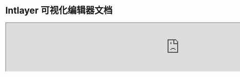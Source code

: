 # Intlayer 可视化编辑器文档

<iframe title="Visual Editor + CMS for Your Web App: Intlayer Explained" class="m-auto aspect-[16/9] w-full overflow-hidden rounded-lg border-0" allow="autoplay; gyroscope;" loading="lazy" width="1080" height="auto" src="https://www.youtube.com/embed/UDDTnirwi_4?autoplay=0&amp;origin=http://intlayer.org&amp;controls=0&amp;rel=1"/>

Intlayer 可视化编辑器是一种工具，可以将您的网站包装起来，通过可视化编辑器与您的内容声明文件进行交互。

![Intlayer 可视化编辑器界面](https://github.com/aymericzip/intlayer/blob/main/docs/assets/visual_editor.gif)

`intlayer-editor` 包基于 Intlayer，可用于 JavaScript 应用程序，例如 React (Create React App)、Vite + React 和 Next.js。

## 可视化编辑器 vs CMS

Intlayer 可视化编辑器是一种工具，允许您在本地字典的可视化编辑器中管理内容。一旦进行了更改，内容将在代码库中被替换。这意味着应用程序将被重新构建，页面将重新加载以显示新内容。

相比之下，[Intlayer CMS](https://github.com/aymericzip/intlayer/blob/main/docs/zh/intlayer_CMS.md) 是一种工具，允许您在远程字典的可视化编辑器中管理内容。一旦进行了更改，内容将**不会**影响您的代码库。网站将自动显示更改后的内容。

## 将 Intlayer 集成到您的应用程序中

有关如何集成 Intlayer 的更多详细信息，请参阅以下相关部分：

### 与 Next.js 集成

有关与 Next.js 集成的内容，请参阅[设置指南](https://github.com/aymericzip/intlayer/blob/main/docs/zh/intlayer_with_nextjs_15.md)。

### 与 Create React App 集成

有关与 Create React App 集成的内容，请参阅[设置指南](https://github.com/aymericzip/intlayer/blob/main/docs/zh/intlayer_with_create_react_app.md)。

### 与 Vite + React 集成

有关与 Vite + React 集成的内容，请参阅[设置指南](https://github.com/aymericzip/intlayer/blob/main/docs/zh/intlayer_with_vite+react.md)。

## Intlayer 编辑器如何工作

应用程序中的可视化编辑器包括以下两部分：

- 一个前端应用程序，它将在 iframe 中显示您的网站。如果您的网站使用了 Intlayer，可视化编辑器将自动检测您的内容，并允许您与之交互。一旦进行了修改，您将能够下载更改。

- 当您点击下载按钮时，可视化编辑器将向服务器发送请求，用新内容替换您的内容声明文件（无论这些文件在您的项目中声明在哪里）。

> 请注意，目前 Intlayer 编辑器将您的内容声明文件写为 JSON 文件。

## 安装

在您的项目中配置好 Intlayer 后，只需将 `intlayer-editor` 安装为开发依赖项：

```bash packageManager="npm"
npm install intlayer-editor --save-dev
```

```bash packageManager="yarn"
yarn add intlayer-editor --save-dev
```

```bash packageManager="pnpm"
pnpm add intlayer-editor --save-dev
```

## 配置

在您的 Intlayer 配置文件中，您可以自定义编辑器设置：

```typescript fileName="intlayer.config.ts" codeFormat="typescript"
import type { IntlayerConfig } from "intlayer";

const config: IntlayerConfig = {
  // ... 其他配置设置
  editor: {
    /**
     * 必需
     * 应用程序的 URL。
     * 这是可视化编辑器的目标 URL。
     * 示例：'http://localhost:3000'
     */
    applicationURL: process.env.INTLAYER_APPLICATION_URL,
    /**
     * 可选
     * 默认值为 `true`。如果为 `false`，编辑器将处于非活动状态且无法访问。
     * 可用于出于安全原因在特定环境（如生产环境）中禁用编辑器。
     */
    enabled: process.env.INTLAYER_ENABLED,
    /**
     * 可选
     * 默认值为 `8000`。
     * 编辑器服务器的端口。
     */
    port: process.env.INTLAYER_PORT,
    /**
     * 可选
     * 默认值为 "http://localhost:8000"
     * 编辑器服务器的 URL。
     */
    editorURL: process.env.INTLAYER_EDITOR_URL,
  },
};

export default config;
```

```javascript fileName="intlayer.config.mjs" codeFormat="esm"
/** @type {import('intlayer').IntlayerConfig} */
const config = {
  // ... 其他配置设置
  editor: {
    /**
     * 必需
     * 应用程序的 URL。
     * 这是可视化编辑器的目标 URL。
     * 示例：'http://localhost:3000'
     */
    applicationURL: process.env.INTLAYER_APPLICATION_URL,
    /**
     * 可选
     * 默认值为 `true`。如果为 `false`，编辑器将处于非活动状态且无法访问。
     * 可用于出于安全原因在特定环境（如生产环境）中禁用编辑器。
     */
    enabled: process.env.INTLAYER_ENABLED,
    /**
     * 可选
     * 默认值为 `8000`。
     * 可视化编辑器服务器使用的端口。
     */
    port: process.env.INTLAYER_PORT,
    /**
     * 可选
     * 默认值为 "http://localhost:8000"
     * 应用程序可访问的编辑器服务器 URL。用于限制可以与应用程序交互的来源以提高安全性。如果设置为 `'*'`，编辑器可以从任何来源访问。如果更改了端口，或者编辑器托管在不同的域上，则应设置此项。
     */
    editorURL: process.env.INTLAYER_EDITOR_URL,
  },
};

export default config;
```

```javascript fileName="intlayer.config.cjs" codeFormat="commonjs"
/** @type {import('intlayer').IntlayerConfig} */
const config = {
  // ... 其他配置设置
  editor: {
    /**
     * 必需
     * 应用程序的 URL。
     * 这是可视化编辑器的目标 URL。
     */
    applicationURL: process.env.INTLAYER_APPLICATION_URL,
    /**
     * 可选
     * 默认值为 `8000`。
     * 编辑器服务器的端口。
     */
    port: process.env.INTLAYER_PORT,
    /**
     * 可选
     * 默认值为 "http://localhost:8000"
     * 编辑器服务器的 URL。
     */
    editorURL: process.env.INTLAYER_EDITOR_URL,
    /**
     * 可选
     * 默认值为 `true`。如果为 `false`，编辑器将处于非活动状态且无法访问。
     * 可用于出于安全原因在特定环境（如生产环境）中禁用编辑器。
     */
    enabled: process.env.INTLAYER_ENABLED,
  },
};

module.exports = config;
```

> 要查看所有可用参数，请参阅[配置文档](https://github.com/aymericzip/intlayer/blob/main/docs/zh/configuration.md)。

## 使用编辑器

1. 安装编辑器后，您可以使用以下命令启动编辑器：

   ```bash packageManager="npm"
   npx intlayer-editor start
   ```

   ```bash packageManager="yarn"
   yarn intlayer-editor start
   ```

   ```bash packageManager="pnpm"
   pnpm intlayer-editor start
   ```

   > **请注意，您应该并行运行您的应用程序。** 应用程序 URL 应与您在编辑器配置中设置的 URL (`applicationURL`) 匹配。

2. 然后，打开提供的 URL。默认值为 `http://localhost:8000`。

   您可以通过将光标悬停在内容上查看每个由 Intlayer 索引的字段。

   ![悬停在内容上](https://github.com/aymericzip/intlayer/blob/main/docs/assets/intlayer_editor_hover_content.png)

3. 如果您的内容被标出，您可以长按它以显示编辑抽屉。

## 调试

如果您在使用可视化编辑器时遇到任何问题，请检查以下内容：

- 可视化编辑器和应用程序是否正在运行。

- [`editor`](https://intlayer.org/doc/concept/configuration#editor-configuration) 配置是否正确设置在您的 Intlayer 配置文件中。

  - 必需字段：
    - 应用程序 URL 应与您在编辑器配置中设置的 URL (`applicationURL`) 匹配。

- 可视化编辑器使用 iframe 显示您的网站。确保您的网站的内容安全策略 (CSP) 允许 CMS URL 作为 `frame-ancestors`（默认值为 'http://localhost:8000'）。检查编辑器控制台是否有任何错误。
